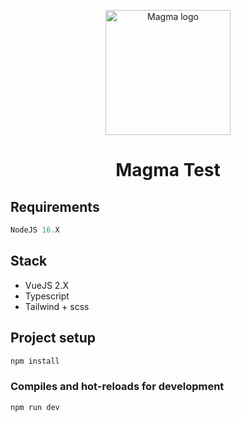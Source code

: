 <p align="center">
  <a href="https://www.magma.com/" target="_blank">
    <img alt="Magma logo" width="200" src="https://magma-assets.s3.eu-west-3.amazonaws.com/magma-logo.svg">
  </a>
  <br>
  <h1 align="center"> Magma Test </h1>
</p>

## Requirements

```javascript
NodeJS 16.X
```

## Stack

* VueJS 2.X
* Typescript
* Tailwind + scss

## Project setup

```javascript
npm install
```

### Compiles and hot-reloads for development

```javascript
npm run dev
```
